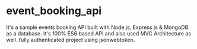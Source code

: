 # event_booking_api
It's a sample events booking API built with Node js, Express js &amp; MongoDB as a database. It's 100% ES6 based API and also used MVC Architecture as well. fully authenticated project using jsonwebtoken.
